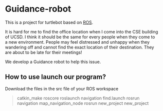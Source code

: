 # Guidance-robot

This is a project for turtlebot based on [ROS](https://www.ros.org/).

It is hard for me to find the office location when I come into the CSE building of UCSD. I think it should be the same for every people when they come to a new environment. People may feel distressed and unhappy when they wandering off and cannot find the exact location of their destination. They are about to be late for their meetings!

We develop a Guidance robot to help this issue. 

## How to use launch our program?
Download the files in the src file of your ROS workspace
> catkin_make
> roscore
> roslaunch navigation find.launch
> rosrun navigation map_navigation_node
> rosrun new_project new_project
